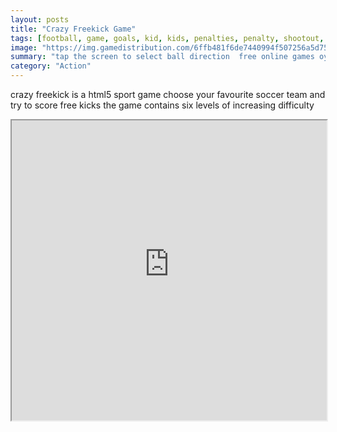 ```yaml
---
layout: posts
title: "Crazy Freekick Game"
tags: [football, game, goals, kid, kids, penalties, penalty, shootout, sport, free, online, games, oyna, game, free, games, play, play, games]
image: "https://img.gamedistribution.com/6ffb481f6de7440994f507256a5d7549.jpg"
summary: "tap the screen to select ball direction  free online games oyna game free games play play games"
category: "Action"
---
```


crazy freekick is a html5 sport game choose your favourite soccer team and try to score free kicks the game contains six levels of increasing difficulty

<iframe width="100%" height="480px;" src="https://html5.gamedistribution.com/6ffb481f6de7440994f507256a5d7549/"></iframe>